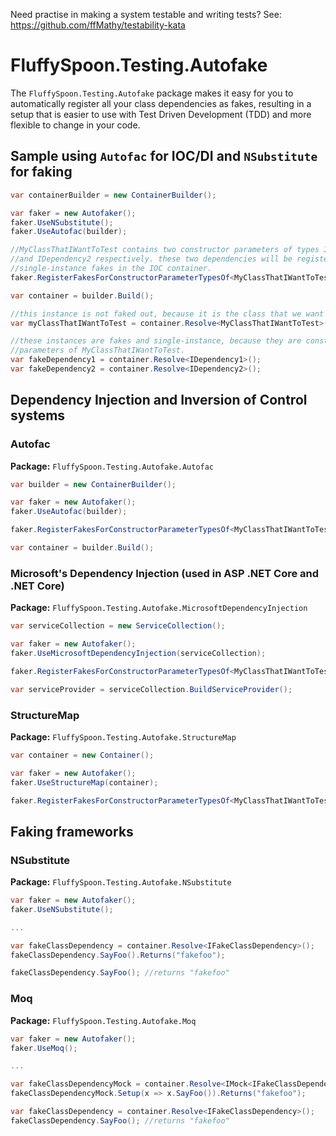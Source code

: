 Need practise in making a system testable and writing tests? See: https://github.com/ffMathy/testability-kata

# FluffySpoon.Testing.Autofake
The `FluffySpoon.Testing.Autofake` package makes it easy for you to automatically register all your class dependencies as fakes, resulting in a setup that is easier to use with Test Driven Development (TDD) and more flexible to change in your code.

## Sample using `Autofac` for IOC/DI and `NSubstitute` for faking
```csharp
var containerBuilder = new ContainerBuilder();

var faker = new Autofaker();
faker.UseNSubstitute();
faker.UseAutofac(builder);

//MyClassThatIWantToTest contains two constructor parameters of types IDependency1 
//and IDependency2 respectively. these two dependencies will be registered as 
//single-instance fakes in the IOC container.
faker.RegisterFakesForConstructorParameterTypesOf<MyClassThatIWantToTest>();

var container = builder.Build();

//this instance is not faked out, because it is the class that we want to test
var myClassThatIWantToTest = container.Resolve<MyClassThatIWantToTest>();

//these instances are fakes and single-instance, because they are constructor 
//parameters of MyClassThatIWantToTest.
var fakeDependency1 = container.Resolve<IDependency1>();
var fakeDependency2 = container.Resolve<IDependency2>();
```

## Dependency Injection and Inversion of Control systems

### Autofac
**Package:** `FluffySpoon.Testing.Autofake.Autofac`

```csharp
var builder = new ContainerBuilder();

var faker = new Autofaker();
faker.UseAutofac(builder);

faker.RegisterFakesForConstructorParameterTypesOf<MyClassThatIWantToTest>();

var container = builder.Build();
```

### Microsoft's Dependency Injection (used in ASP .NET Core and .NET Core)
**Package:** `FluffySpoon.Testing.Autofake.MicrosoftDependencyInjection`

```csharp
var serviceCollection = new ServiceCollection();

var faker = new Autofaker();
faker.UseMicrosoftDependencyInjection(serviceCollection);

faker.RegisterFakesForConstructorParameterTypesOf<MyClassThatIWantToTest>();

var serviceProvider = serviceCollection.BuildServiceProvider();
```

### StructureMap
**Package:** `FluffySpoon.Testing.Autofake.StructureMap`

```csharp
var container = new Container();

var faker = new Autofaker();
faker.UseStructureMap(container);

faker.RegisterFakesForConstructorParameterTypesOf<MyClassThatIWantToTest>();
```

## Faking frameworks

### NSubstitute
**Package:** `FluffySpoon.Testing.Autofake.NSubstitute`

```csharp
var faker = new Autofaker();
faker.UseNSubstitute();

...

var fakeClassDependency = container.Resolve<IFakeClassDependency>();
fakeClassDependency.SayFoo().Returns("fakefoo");

fakeClassDependency.SayFoo(); //returns "fakefoo"
```

### Moq
**Package:** `FluffySpoon.Testing.Autofake.Moq`

```csharp
var faker = new Autofaker();
faker.UseMoq();

...

var fakeClassDependencyMock = container.Resolve<IMock<IFakeClassDependency>>();
fakeClassDependencyMock.Setup(x => x.SayFoo()).Returns("fakefoo");

var fakeClassDependency = container.Resolve<IFakeClassDependency>();
fakeClassDependency.SayFoo(); //returns "fakefoo"
```
